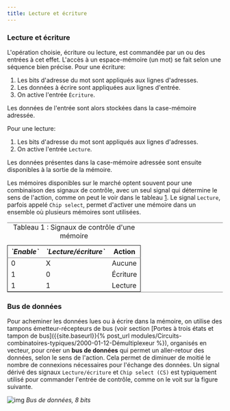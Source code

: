 ```yaml
---
title: Lecture et écriture
---
```


### Lecture et écriture

L'opération choisie, écriture ou lecture, est commandée par un ou des entrées à cet effet. L'accès à un espace-mémoire (un mot) se fait selon une séquence bien précise. Pour une écriture:

1.  Les bits d'adresse du mot sont appliqués aux lignes d'adresses.
2.  Les données à écrire sont appliquées aux lignes d'entrée.
3.  On active l'entrée `Écriture`.

Les données de l'entrée sont alors stockées dans la case-mémoire adressée.

Pour une lecture:

1.  Les bits d'adresse du mot sont appliqués aux lignes d'adresses.
2.  On active l'entrée `Lecture`.

Les données présentes dans la case-mémoire adressée sont ensuite
disponibles à la sortie de la mémoire.

Les mémoires disponibles sur le marché optent souvent pour une
combinaison des signaux de contrôle, avec un seul signal qui détermine
le sens de l'action, comme on peut le voir dans le tableau
[1](#org472ff24). Le signal `Lecture`, parfois appelé `Chip select`,
permet d'activer une mémoire dans un ensemble où plusieurs mémoires
sont utilisées.

<table id="org472ff24" border="2" cellspacing="0" cellpadding="6" rules="groups" frame="hsides">
<caption class="t-above"><span class="table-number">Tableau 1 :</span> Signaux de contrôle d'une mémoire</caption>

<colgroup>
<col  class="org-right" />

<col  class="org-right" />

<col  class="org-left" />
</colgroup>
<thead>
<tr>
<th scope="col" class="org-right"><i>`Enable`</i></th>
<th scope="col" class="org-right"><i>`Lecture/écriture`</i></th>
<th scope="col" class="org-left">Action</th>
</tr>
</thead>

<tbody>
<tr>
<td class="org-right">0</td>
<td class="org-right">X</td>
<td class="org-left">Aucune</td>
</tr>


<tr>
<td class="org-right">1</td>
<td class="org-right">0</td>
<td class="org-left">Écriture</td>
</tr>


<tr>
<td class="org-right">1</td>
<td class="org-right">1</td>
<td class="org-left">Lecture</td>
</tr>
</tbody>
</table>


### Bus de données

Pour acheminer les données lues ou à écrire dans la mémoire, on
utilise des tampons émetteur-récepteurs de bus (voir section [Portes à
trois états et tampon de bus]({{site.baseurl}}{% post_url
modules/Circuits-combinatoires-typiques/2000-01-12-Démultiplexeur %}),
organisés en vecteur, pour créer un **bus de données** qui permet un
aller-retour des données, selon le sens de l'action. Cela permet de
diminuer de moitié le nombre de connexions nécessaires pour l'échange
des données. Un signal dérivé des signaux `Lecture/écriture` et `Chip
select (CS)` est typiquement utilisé pour commander l'entrée de
contrôle, comme on le voit sur la figure suivante.

 

![img]({{site.baseurl}}/img/bus_trans8.svg "Bus de données, 8 bits")
*Bus de données, 8 bits*
